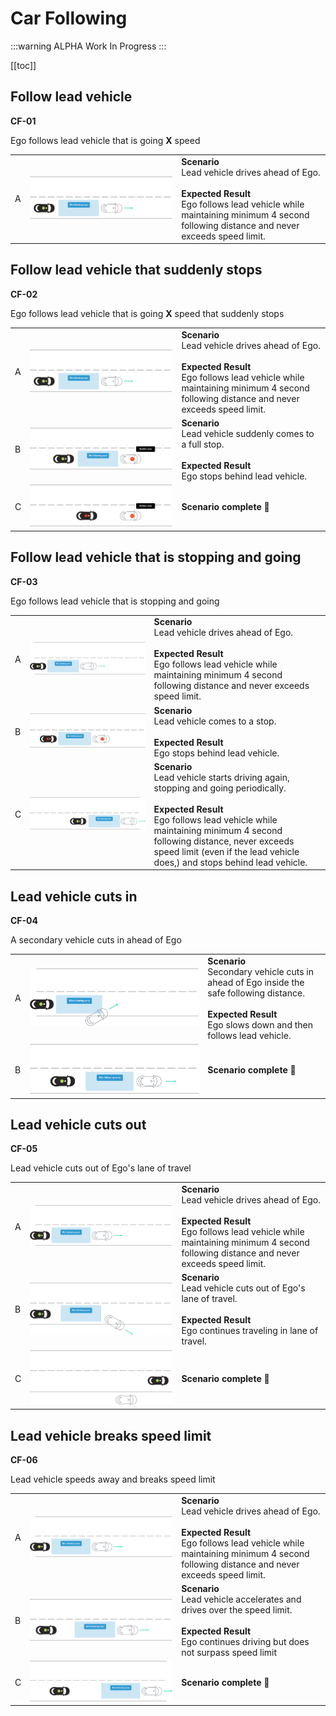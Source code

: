 # Car Following

:::warning ALPHA
Work In Progress
:::


[[toc]]


## Follow lead vehicle
**CF-01**

Ego follows lead vehicle that is going **X** speed

|    |                                    |          |
| -- | ---------------------------------- | -------- |
|  A  | ![Regular ACC](./images/CF-01-A.png) | **Scenario** <br> Lead vehicle drives ahead of Ego. <br><br> **Expected Result** <br> Ego follows lead vehicle while maintaining minimum 4 second following distance and never exceeds speed limit.  |


## Follow lead vehicle that suddenly stops
**CF-02**

Ego follows lead vehicle that is going **X** speed that suddenly stops

|    |                                    |          |
| -- | ---------------------------------- | -------- |
|  A  | ![ACC with sudden stop](./images/CF-02-A.png) | **Scenario** <br> Lead vehicle drives ahead of Ego. <br><br> **Expected Result** <br> Ego follows lead vehicle while maintaining minimum 4 second following distance and never exceeds speed limit.  |
|  B  | ![ACC with sudden stop](./images/CF-02-B.png) | **Scenario** <br> Lead vehicle suddenly comes to a full stop. <br><br> **Expected Result** <br> Ego stops behind lead vehicle.  |
|  C  | ![ACC with sudden stop](./images/CF-02-C.png) | **Scenario complete 🎉**  |


## Follow lead vehicle that is stopping and going
**CF-03**

Ego follows lead vehicle that is stopping and going

|    |                                    |          |
| -- | ---------------------------------- | -------- |
|  A  | ![ACC with stopping and going](./images/CF-03-A.png) | **Scenario** <br> Lead vehicle drives ahead of Ego. <br><br> **Expected Result** <br> Ego follows lead vehicle while maintaining minimum 4 second following distance and never exceeds speed limit.  |
|  B  | ![ACC with stopping and going](./images/CF-03-B.png) | **Scenario** <br> Lead vehicle comes to a stop. <br><br> **Expected Result** <br> Ego stops behind lead vehicle.  |
|  C  | ![ACC with stopping and going](./images/CF-03-C.png) | **Scenario** <br> Lead vehicle starts driving again, stopping and going periodically. <br><br> **Expected Result** <br> Ego follows lead vehicle while maintaining minimum 4 second following distance, never exceeds speed limit (even if the lead vehicle does,) and stops behind lead vehicle.  |


## Lead vehicle cuts in
**CF-04**

A secondary vehicle cuts in ahead of Ego

|    |                                    |          |
| -- | ---------------------------------- | -------- |
|  A  | ![Vehicle cut in](./images/CF-04-A.png) | **Scenario** <br> Secondary vehicle cuts in ahead of Ego inside the safe following distance. <br><br> **Expected Result** <br> Ego slows down and then follows lead vehicle.  |
|  B  | ![Vehicle cut in](./images/CF-04-B.png) | **Scenario complete 🎉**  |


## Lead vehicle cuts out
**CF-05**

Lead vehicle cuts out of Ego's lane of travel

|    |                                    |          |
| -- | ---------------------------------- | -------- |
|  A  | ![Vehicle cut out](./images/CF-05-A.png) | **Scenario** <br> Lead vehicle drives ahead of Ego. <br><br> **Expected Result** <br> Ego follows lead vehicle while maintaining minimum 4 second following distance and never exceeds speed limit.  |
|  B  | ![Vehicle cut out](./images/CF-05-B.png) | **Scenario** <br> Lead vehicle cuts out of Ego's lane of travel. <br><br> **Expected Result** <br> Ego continues traveling in lane of travel.  |
|  C  | ![Vehicle cut out](./images/CF-05-C.png) | **Scenario complete 🎉**  |


## Lead vehicle breaks speed limit
**CF-06**

Lead vehicle speeds away and breaks speed limit

|    |                                    |          |
| -- | ---------------------------------- | -------- |
|  A  | ![Vehicle breaks speed limit](./images/CF-06-A.png) | **Scenario** <br> Lead vehicle drives ahead of Ego. <br><br> **Expected Result** <br> Ego follows lead vehicle while maintaining minimum 4 second following distance and never exceeds speed limit.  |
|  B  | ![Vehicle breaks speed limit](./images/CF-06-B.png) | **Scenario** <br> Lead vehicle accelerates and drives over the speed limit. <br><br> **Expected Result** <br> Ego continues driving but does not surpass speed limit  |
|  C  | ![Vehicle breaks speed limit](./images/CF-06-C.png) | **Scenario complete 🎉** |
